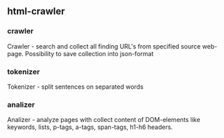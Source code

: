 ## html-crawler

### crawler
Crawler - search and collect all finding URL's from specified source web-page. Possibility to save collection into json-format

### tokenizer
Tokenizer - split sentences on separated words

### analizer
Analizer - analyze pages with collect content of DOM-elements like keywords, lists, p-tags, a-tags, span-tags, h1-h6 headers.
